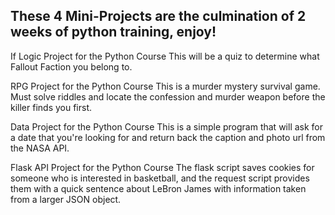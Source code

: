 These 4 Mini-Projects are the culmination of 2 weeks of python training, enjoy!
-------------------------------------------------------------------------------
If Logic Project for the Python Course 
This will be a quiz to determine what Fallout Faction you belong to. 


RPG Project for the Python Course
This is a murder mystery survival game. Must solve riddles and locate the confession and murder weapon before the killer finds you first. 


Data Project for the Python Course
This is a simple program that will ask for a date that you're looking for and return back the caption and photo url from the NASA API.

Flask API Project for the Python Course
The flask script saves cookies for someone who is interested in basketball, and the request script provides them with a quick sentence about LeBron James with information taken from a larger JSON object.
